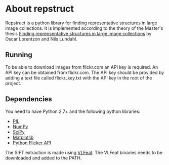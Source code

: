 # About repstruct

Repstruct is a python library for finding representative structures in large image collections. It is implemented according to the theory of the Master's thesis [Finding reprensentative structures in large image collections](http://www2.maths.lth.se/vision/education/pages/OscarNils09/) by Oscar Lorentzon and Nils Lundahl.

## Running
To be able to download images from flickr.com an API key is required. An API key can be obtained from flickr.com. The API key should be provided by adding a text file called flickr_key.txt with the API key in the root of the project.

## Dependencies
You need to have Python 2.7+ and the following python libraries:

* [PIL](http://www.pythonware.com/products/pil/)
* [NumPy](http://numpy.scipy.org/)
* [SciPy](http://scipy.org/)
* [Matplotlib](http://matplotlib.sourceforge.net/)
* [Python Flicker API](https://pypi.python.org/pypi/flickrapi)

The SIFT extraction is made using [VLFeat](http://www.vlfeat.org/). The VLFeat binaries needs to be downloaded and added to the PATH.



